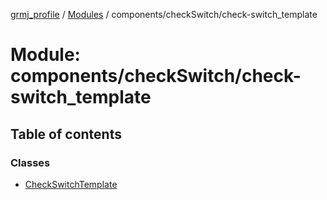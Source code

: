 [grmj_profile](../README.md) / [Modules](../modules.md) / components/checkSwitch/check-switch\_template

# Module: components/checkSwitch/check-switch\_template

## Table of contents

### Classes

- [CheckSwitchTemplate](../classes/components_checkSwitch_check_switch_template.CheckSwitchTemplate.md)
